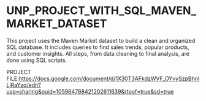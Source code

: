 # UNP_PROJECT_WITH_SQL_MAVEN_MARKET_DATASET

This project uses the Maven Market dataset to build a clean and organized SQL database. It includes queries to find sales trends, popular products, and customer insights. All steps, from data cleaning to final analysis, are done using SQL scripts.

PROJECT FILE:https://docs.google.com/document/d/1X30T3AFkdzWVF_OYvySzpBhnILjRaYzq/edit?usp=sharing&ouid=105964768421202611639&rtpof=true&sd=true

